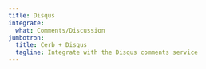```yaml
---
title: Disqus
integrate:
  what: Comments/Discussion
jumbotron:
  title: Cerb + Disqus
  tagline: Integrate with the Disqus comments service
---
```


